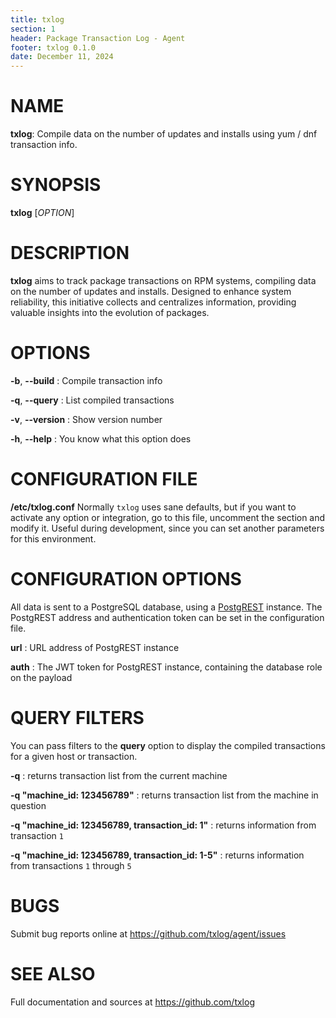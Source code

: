 ```yaml
---
title: txlog
section: 1
header: Package Transaction Log - Agent
footer: txlog 0.1.0
date: December 11, 2024
---
```


# NAME

**txlog**: Compile data on the number of updates and installs using
yum / dnf transaction info.

# SYNOPSIS

**txlog** [*OPTION*]

# DESCRIPTION

**txlog** aims to track package transactions on RPM systems, compiling data on the
number of updates and installs. Designed to enhance system reliability, this
initiative collects and centralizes information, providing valuable insights
into the evolution of packages.

# OPTIONS

**-b**, **\--build**
: Compile transaction info

**-q**, **\--query**
: List compiled transactions

**-v**, **\--version**
: Show version number

**-h**, **\--help**
: You know what this option does

# CONFIGURATION FILE

**/etc/txlog.conf**
Normally `txlog` uses sane defaults, but if you want to
activate any option or integration, go to this file, uncomment the section and
modify it. Useful during development, since you can set another parameters for
this environment.

# CONFIGURATION OPTIONS

All data is sent to a PostgreSQL database, using a
[PostgREST](https://postgrest.org) instance. The PostgREST address and
authentication token can be set in the configuration file.

**url**
: URL address of PostgREST instance

**auth**
: The JWT token for PostgREST instance, containing the database role on the payload

# QUERY FILTERS

You can pass filters to the **query** option to display the compiled
transactions for a given host or transaction.

**-q**
: returns transaction list from the current machine

**-q "machine_id: 123456789"**
: returns transaction list from the machine in question

**-q "machine_id: 123456789, transaction_id: 1"**
: returns information from transaction `1`

**-q "machine_id: 123456789, transaction_id: 1-5"**
: returns information from transactions `1` through `5`

# BUGS

Submit bug reports online at
<https://github.com/txlog/agent/issues>

# SEE ALSO

Full documentation and sources at
<https://github.com/txlog>
